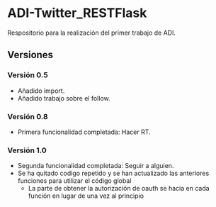 # ADI-Twitter_RESTFlask
Respositorio para la realización del primer trabajo de ADI.

## Versiones
### Versión 0.5
 - Añadido import.
 - Añadido trabajo sobre el follow.

### Versión 0.8
 - Primera funcionalidad completada: Hacer RT.

### Versión 1.0
 - Segunda funcionalidad completada: Seguir a alguien.
 - Se ha quitado codigo repetido y se han actualizado las anteriores funciones para utilizar el código global
   - La parte de obtener la autorización de oauth se hacia en cada función en lugar de una vez al principio

